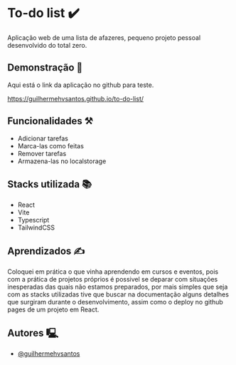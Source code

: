 
# To-do list ✔️

Aplicação web de uma lista de afazeres, pequeno projeto pessoal desenvolvido do total zero. 


## Demonstração 🧪

Aqui está o link da aplicação no github para teste.

https://guilhermehvsantos.github.io/to-do-list/
## Funcionalidades ⚒️

- Adicionar tarefas
- Marca-las como feitas
- Remover tarefas
- Armazena-las no localstorage


## Stacks utilizada 📚

- React
- Vite
- Typescript
- TailwindCSS



## Aprendizados ✍️

Coloquei em prática o que vinha aprendendo em cursos e eventos, pois com a prática de projetos próprios é possivel se deparar com situações inesperadas das quais não estamos preparados, por mais simples que seja com as stacks utilizadas tive que buscar na documentação alguns detalhes que surgiram durante o desenvolvimento, assim como o deploy no github pages de um projeto em React. 


## Autores 🖳

- [@guilhermehvsantos](https://github.com/guilhermehvsantos)

